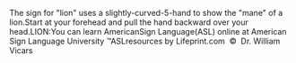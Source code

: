 The sign for "lion" uses a slightly-curved-5-hand to 
			show the "mane" of a lion.Start at your forehead and pull the hand backward over your head.LION:You can learn AmericanSign 
		Language(ASL) online at American Sign Language University ™ASLresources 
		by Lifeprint.com  ©  Dr. William Vicars